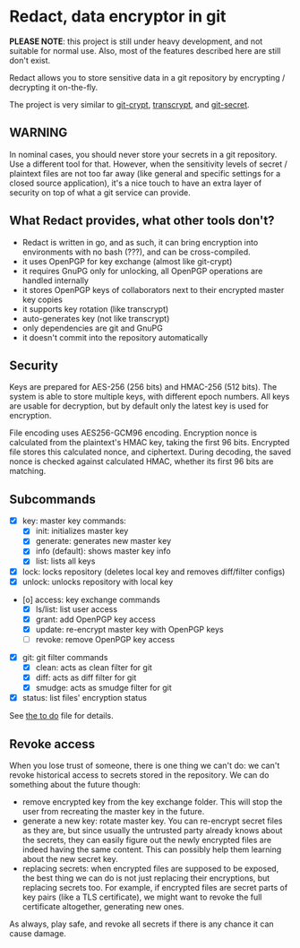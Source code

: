# Redact, data encryptor in git

**PLEASE NOTE**: this project is still under heavy development, and not suitable for normal use. Also, most of the features described here are still don't exist.

Redact allows you to store sensitive data in a git repository by encrypting / decrypting it on-the-fly.

The project is very similar to [git-crypt](https://github.com/AGWA/git-crypt), [transcrypt](https://github.com/elasticdog/transcrypt), and [git-secret](https://github.com/sobolevn/git-secret).

## WARNING

In nominal cases, you should never store your secrets in a git repository. Use a different tool for that. However, when the sensitivity levels of secret / plaintext files are not too far away (like general and specific settings for a closed source application), it's a nice touch to have an extra layer of security on top of what a git service can provide.

## What Redact provides, what other tools don't?

* Redact is written in go, and as such, it can bring encryption into environments with no bash (???), and can be cross-compiled.
* it uses OpenPGP for key exchange (almost like git-crypt)
* it requires GnuPG only for unlocking, all OpenPGP operations are handled internally
* it stores OpenPGP keys of collaborators next to their encrypted master key copies
* it supports key rotation (like transcrypt)
* auto-generates key (not like transcrypt)
* only dependencies are git and GnuPG
* it doesn't commit into the repository automatically

## Security

Keys are prepared for AES-256 (256 bits) and HMAC-256 (512 bits). The system is able to store multiple keys, with different epoch numbers. All keys are usable for decryption, but by default only the latest key is used for encryption.

File encoding uses AES256-GCM96 encoding. Encryption nonce is calculated from the plaintext's HMAC key, taking the first 96 bits. Encrypted file stores this calculated nonce, and ciphertext. During decoding, the saved nonce is checked against calculated HMAC, whether its first 96 bits are matching.

## Subcommands

* [x] key: master key commands:
  * [x] init: initializes master key
  * [x] generate: generates new master key
  * [x] info (default): shows master key info
  * [x] list: lists all keys
* [x] lock: locks repository (deletes local key and removes diff/filter configs)
* [x] unlock: unlocks repository with local key
* [o] access: key exchange commands
  * [x] ls/list: list user access
  * [x] grant: add OpenPGP key access
  * [x] update: re-encrypt master key with OpenPGP keys
  * [ ] revoke: remove OpenPGP key access
* [x] git: git filter commands
  * [x] clean: acts as clean filter for git
  * [x] diff: acts as diff filter for git
  * [x] smudge: acts as smudge filter for git
* [x] status: list files' encryption status

See [the to do](TODO.md) file for details.

## Revoke access

When you lose trust of someone, there is one thing we can't do: we can't revoke
historical access to secrets stored in the repository. We can do something about the future though:

* remove encrypted key from the key exchange folder. This will stop the user from recreating the master key in the future.
* generate a new key: rotate master key. You can re-encrypt secret files as they are, but since usually the untrusted party already knows about the secrets, they can easily figure out the newly encrypted files are indeed having the same content. This can possibly help them learning about the new secret key.
* replacing secrets: when encrypted files are supposed to be exposed, the best thing we can do is not just replacing their encryptions, but replacing secrets too. For example, if encrypted files are secret parts of key pairs (like a TLS certificate), we might want to revoke the full certificate altogether, generating new ones.

As always, play safe, and revoke all secrets if there is any chance it can cause damage.
